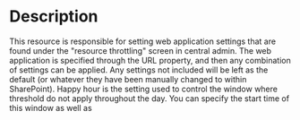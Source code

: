 ﻿# Description

This resource is responsible for setting web application settings that are
found under the "resource throttling" screen in central admin. The web
application is specified through the URL property, and then any combination of
settings can be applied. Any settings not included will be left as the default
(or whatever they have been manually changed to within SharePoint). Happy hour
is the setting used to control the window where threshold do not apply
throughout the day. You can specify the start time of this window as well as
